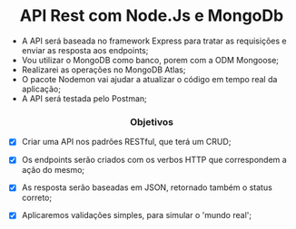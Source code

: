 <h1 align="center"> API Rest com Node.Js e MongoDb  </h1>

- A API será baseada no framework Express para tratar as requisições e enviar as resposta aos endpoints;
- Vou utilizar o MongoDB como banco, porem com a ODM Mongoose;
- Realizarei as operações no MongoDB Atlas;
- O pacote Nodemon vai ajudar a atualizar o código em tempo real da aplicação;
- A API será testada pelo Postman;

<h3 align="center"> Objetivos </h3>

- [x] Criar uma API nos padrões RESTful, que terá um CRUD;
- [x] Os endpoints serão criados com os verbos HTTP que correspondem a ação do mesmo;
- [x] As resposta serão baseadas em JSON, retornado também o status correto;
- [x] Aplicaremos validações simples, para simular o 'mundo real';

